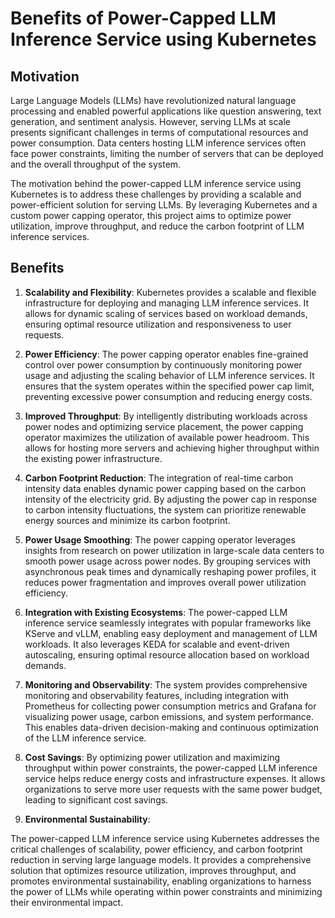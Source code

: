 # Benefits of Power-Capped LLM Inference Service using Kubernetes

## Motivation

Large Language Models (LLMs) have revolutionized natural language processing and enabled powerful applications like
question answering, text generation, and sentiment analysis. However, serving LLMs at scale presents significant
challenges in terms of computational resources and power consumption. Data centers hosting LLM inference services often
face power constraints, limiting the number of servers that can be deployed and the overall throughput of the system.

The motivation behind the power-capped LLM inference service using Kubernetes is to address these challenges by
providing a scalable and power-efficient solution for serving LLMs. By leveraging Kubernetes and a custom power capping
operator, this project aims to optimize power utilization, improve throughput, and reduce the carbon footprint of LLM
inference services.

## Benefits

1. **Scalability and Flexibility**: Kubernetes provides a scalable and flexible infrastructure for deploying and
   managing LLM inference services. It allows for dynamic scaling of services based on workload demands, ensuring
   optimal resource utilization and responsiveness to user requests.

2. **Power Efficiency**: The power capping operator enables fine-grained control over power consumption by continuously
   monitoring power usage and adjusting the scaling behavior of LLM inference services. It ensures that the system
   operates within the specified power cap limit, preventing excessive power consumption and reducing energy costs.

3. **Improved Throughput**: By intelligently distributing workloads across power nodes and optimizing service placement,
   the power capping operator maximizes the utilization of available power headroom. This allows for hosting more
   servers and achieving higher throughput within the existing power infrastructure.

4. **Carbon Footprint Reduction**: The integration of real-time carbon intensity data enables dynamic power capping
   based on the carbon intensity of the electricity grid. By adjusting the power cap in response to carbon intensity
   fluctuations, the system can prioritize renewable energy sources and minimize its carbon footprint.

5. **Power Usage Smoothing**: The power capping operator leverages insights from research on power utilization in
   large-scale data centers to smooth power usage across power nodes. By grouping services with asynchronous peak times
   and dynamically reshaping power profiles, it reduces power fragmentation and improves overall power utilization
   efficiency.

6. **Integration with Existing Ecosystems**: The power-capped LLM inference service seamlessly integrates with popular
   frameworks like KServe and vLLM, enabling easy deployment and management of LLM workloads. It also leverages KEDA for
   scalable and event-driven autoscaling, ensuring optimal resource allocation based on workload demands.

7. **Monitoring and Observability**: The system provides comprehensive monitoring and observability features, including
   integration with Prometheus for collecting power consumption metrics and Grafana for visualizing power usage, carbon
   emissions, and system performance. This enables data-driven decision-making and continuous optimization of the LLM
   inference service.

8. **Cost Savings**: By optimizing power utilization and maximizing throughput within power constraints, the
   power-capped LLM inference service helps reduce energy costs and infrastructure expenses. It allows organizations to
   serve more user requests with the same power budget, leading to significant cost savings.

9. **Environmental Sustainability**: 

The power-capped LLM inference service using Kubernetes addresses the critical challenges of scalability, power
efficiency, and carbon footprint reduction in serving large language models. It provides a comprehensive solution that
optimizes resource utilization, improves throughput, and promotes environmental sustainability, enabling organizations
to harness the power of LLMs while operating within power constraints and minimizing their environmental impact.

